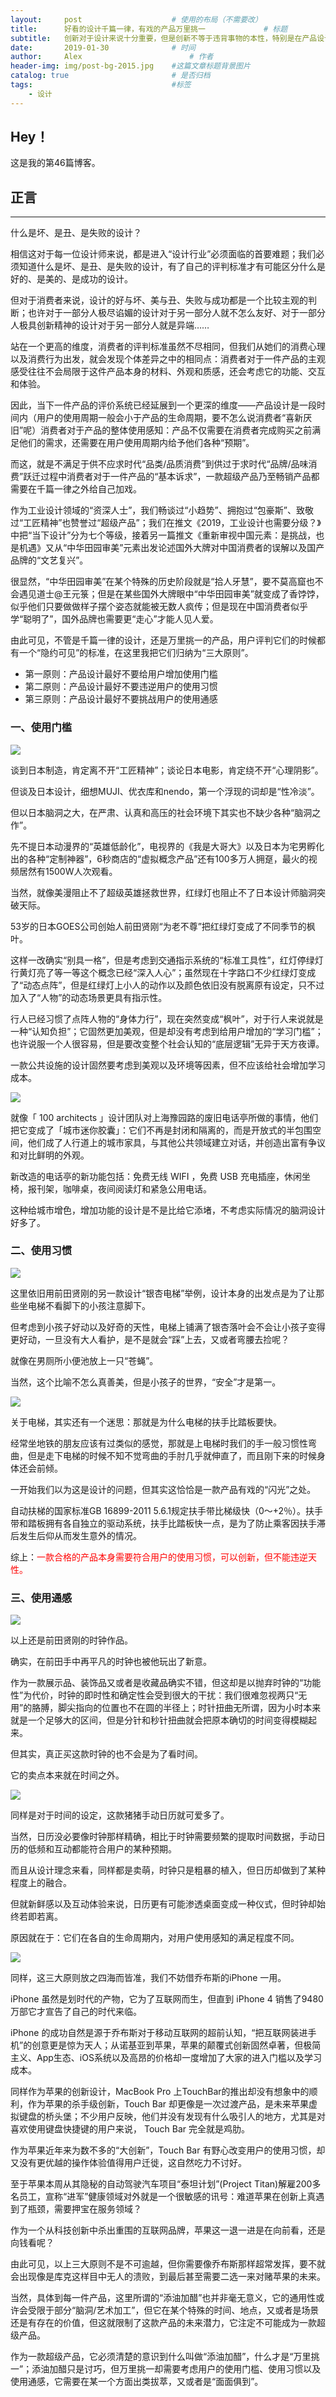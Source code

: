 ```yaml
---
layout:     post   				    # 使用的布局（不需要改）
title:      好看的设计千篇一律，有戏的产品万里挑一				# 标题 
subtitle:   创新对于设计来说十分重要，但是创新不等于违背事物的本性，特别是在产品设计时，创新需要保持在合情合理的范围内。   # 副标题
date:       2019-01-30 				# 时间
author:     Alex 						# 作者
header-img: img/post-bg-2015.jpg 	#这篇文章标题背景图片
catalog: true 						# 是否归档
tags:								#标签
    - 设计
---
```


## Hey！
这是我的第46篇博客。
## 正言
******
什么是坏、是丑、是失败的设计？

相信这对于每一位设计师来说，都是进入“设计行业”必须面临的首要难题；我们必须知道什么是坏、是丑、是失败的设计，有了自己的评判标准才有可能区分什么是好的、是美的、是成功的设计。

但对于消费者来说，设计的好与坏、美与丑、失败与成功都是一个比较主观的判断；也许对于一部分人极尽谄媚的设计对于另一部分人就不怎么友好、对于一部分人极具创新精神的设计对于另一部分人就是异端……

站在一个更高的维度，消费者的评判标准虽然不尽相同，但我们从她们的消费心理以及消费行为出发，就会发现个体差异之中的相同点：消费者对于一件产品的主观感受往往不会局限于这件产品本身的材料、外观和质感，还会考虑它的功能、交互和体验。

因此，当下一件产品的评价系统已经延展到一个更深的维度——产品设计是一段时间内（用户的使用周期一般会小于产品的生命周期，要不怎么说消费者“喜新厌旧”呢）消费者对于产品的整体使用感知：产品不仅需要在消费者完成购买之前满足他们的需求，还需要在用户使用周期内给予他们各种“预期”。

而这，就是不满足于供不应求时代“品类/品质消费”到供过于求时代“品牌/品味消费”跃迁过程中消费者对于一件产品的“基本诉求”，一款超级产品乃至畅销产品都需要在千篇一律之外给自己加戏。

作为工业设计领域的“资深人士”，我们畅谈过“小趋势”、拥抱过“包豪斯”、致敬过“工匠精神”也赞誉过“超级产品”；我们在推文《2019，工业设计也需要分级？》中把“当下设计”分为七个等级，接着另一篇推文《重新审视中国元素：是挑战，也是机遇》又从“中华田园审美”元素出发论述国外大牌对中国消费者的误解以及国产品牌的“文艺复兴”。

很显然，“中华田园审美”在某个特殊的历史阶段就是“拾人牙慧”，要不莫高窟也不会遇见道士@王元箓；但是在某些国外大牌眼中“中华田园审美”就变成了香饽饽，似乎他们只要做做样子摆个姿态就能被无数人疯传；但是现在中国消费者似乎学“聪明了”，国外品牌也需要更“走心”才能人见人爱。

由此可见，不管是千篇一律的设计，还是万里挑一的产品，用户评判它们的时候都有一个“隐约可见”的标准，在这里我把它们归纳为“三大原则”。

* 第一原则：产品设计最好不要给用户增加使用门槛
* 第二原则：产品设计最好不要违逆用户的使用习惯
* 第三原则：产品设计最好不要挑战用户的使用通感

### 一、使用门槛

![](https://ws3.sinaimg.cn/large/006tNc79ly1fznmf0nbeug3091062whm.gif)

谈到日本制造，肯定离不开“工匠精神”；谈论日本电影，肯定绕不开“心理阴影”。

但谈及日本设计，细想MUJI、优衣库和nendo，第一个浮现的词却是“性冷淡”。

但以日本脑洞之大，在严肃、认真和高压的社会环境下其实也不缺少各种“脑洞之作”。

先不提日本动漫界的“英雄低龄化”，电视界的《我是大哥大》以及日本为宅男孵化出的各种“定制神器”，6秒商店的“虚拟概念产品”还有100多万人拥趸，最火的视频居然有1500W人次观看。

当然，就像美漫阻止不了超级英雄拯救世界，红绿灯也阻止不了日本设计师脑洞突破天际。

53岁的日本GOES公司创始人前田贤刚“为老不尊”把红绿灯变成了不同季节的枫叶。

这样一改确实“别具一格”，但是考虑到交通指示系统的“标准工具性”，红灯停绿灯行黄灯亮了等一等这个概念已经“深入人心”；虽然现在十字路口不少红绿灯变成了“动态点阵”，但是红绿灯上小人的动作以及颜色依旧没有脱离原有设定，只不过加入了“人物”的动态场景更具有指示性。

行人已经习惯了点阵人物的“身体力行”，现在突然变成“枫叶”，对于行人来说就是一种“认知负担”；它固然更加美观，但是却没有考虑到给用户增加的“学习门槛”；也许说服一个人很容易，但是要改变整个社会认知的“底层逻辑”无异于天方夜谭。

一款公共设施的设计固然要考虑到美观以及环境等因素，但不应该给社会增加学习成本。

![](https://ws4.sinaimg.cn/large/006tNc79ly1fznmflyib8j30h40bfabr.jpg)

就像「 100 architects 」设计团队对上海豫园路的废旧电话亭所做的事情，他们把它变成了「城市迷你胶囊」：它们不再是封闭和隔离的，而是开放式的半包围空间，他们成了人行道上的城市家具，与其他公共领域建立对话，并创造出富有争议和对比鲜明的外观。

新改造的电话亭的新功能包括：免费无线 WIFI ，免费 USB 充电插座，休闲坐椅，报刊架，咖啡桌，夜间阅读灯和紧急公用电话。

这种给城市增色，增加功能的设计是不是比给它添堵，不考虑实际情况的脑洞设计好多了。

### 二、使用习惯

![](https://ws4.sinaimg.cn/large/006tNc79ly1fznmg6o51bj30i20i2q55.jpg)

这里依旧用前田贤刚的另一款设计“银杏电梯”举例，设计本身的出发点是为了让那些坐电梯不看脚下的小孩注意脚下。

但考虑到小孩子好动以及好奇的天性，电梯上铺满了银杏落叶会不会让小孩子变得更好动，一旦没有大人看护，是不是就会“踩”上去，又或者弯腰去捡呢？

就像在男厕所小便池放上一只“苍蝇”。

当然，这个比喻不怎么真善美，但是小孩子的世界，“安全”才是第一。

![](https://ws3.sinaimg.cn/large/006tNc79ly1fznmglhi49j30p00go767.jpg)

关于电梯，其实还有一个迷思：那就是为什么电梯的扶手比踏板要快。

经常坐地铁的朋友应该有过类似的感觉，那就是上电梯时我们的手一般习惯性弯曲，但是走下电梯的时候不知不觉弯曲的手肘几乎就伸直了，而且刚下来的时候身体还会前倾。

一开始我们以为这是设计的问题，但其实这恰恰是一款产品有戏的“闪光”之处。

自动扶梯的国家标准GB 16899-2011 5.6.1规定扶手带比梯级快（0～+2％）。扶手带和踏板拥有各自独立的驱动系统，扶手比踏板快一点，是为了防止乘客因扶手滞后发生后仰从而发生意外的情况。

综上：<font color="red">一款合格的产品本身需要符合用户的使用习惯，可以创新，但不能违逆天性。</font>

### 三、使用通感

![](https://ws3.sinaimg.cn/large/006tNc79ly1fznmhmrtf4g30dw0dw78l.gif)

以上还是前田贤刚的时钟作品。

确实，在前田手中再平凡的时钟也被他玩出了新意。

作为一款展示品、装饰品又或者是收藏品确实不错，但这却是以抛弃时钟的“功能性”为代价，时钟的即时性和确定性会受到很大的干扰：我们很难忽视两只“无用”的胳膊，脚尖指向的位置也不在圆的半径上；时针扭曲无所谓，因为小时本来就是一个足够大的区间，但是分针和秒针扭曲就会把原本确切的时间变得模糊起来。

但其实，真正买这款时钟的也不会是为了看时间。

它的卖点本来就在时间之外。

![](https://ws3.sinaimg.cn/large/006tNc79ly1fznmi30diej30go0b4mx5.jpg)

同样是对于时间的设定，这款猪猪手动日历就可爱多了。

当然，日历没必要像时钟那样精确，相比于时钟需要频繁的提取时间数据，手动日历的低频和互动都能符合用户的某种预期。

而且从设计理念来看，同样都是卖萌，时钟只是粗暴的植入，但日历却做到了某种程度上的融合。

但就新鲜感以及互动体验来说，日历更有可能渗透桌面变成一种仪式，但时钟却始终若即若离。

原因就在于：它们在各自的生命周期内，对用户使用感知的满足程度不同。

![](https://ws2.sinaimg.cn/large/006tNc79ly1fznmihzecij30u007iglr.jpg)

同样，这三大原则放之四海而皆准，我们不妨借乔布斯的iPhone 一用。

iPhone 虽然是划时代的产物，它为了互联网而生，但直到 iPhone 4 销售了9480万部它才宣告了自己的时代来临。

iPhone 的成功自然是源于乔布斯对于移动互联网的超前认知，“把互联网装进手机”的创意更是惊为天人；从诺基亚到苹果，苹果的颠覆式创新固然卓著，但极简主义、App生态、iOS系统以及高昂的价格却一度增加了大家的进入门槛以及学习成本。

同样作为苹果的创新设计，MacBook Pro 上TouchBar的推出却没有想象中的顺利，作为苹果的杀手级创新，Touch Bar 却更像是一次过渡产品，是未来苹果虚拟键盘的桥头堡；不少用户反映，他们并没有发现有什么吸引人的地方，尤其是对喜欢使用键盘快捷键的用户来说， Touch Bar 完全就是鸡肋。

作为苹果近年来为数不多的“大创新”，Touch Bar 有野心改变用户的使用习惯，却又没有更优越的操作体验值得用户迁徙，这自然吃力不讨好。

至于苹果本周从其隐秘的自动驾驶汽车项目“泰坦计划”(Project Titan)解雇200多名员工，宣称“进军”健康领域对外就是一个很敏感的讯号：难道苹果在创新上真遇到了瓶颈，需要押宝在服务领域？

作为一个从科技创新中杀出重围的互联网品牌，苹果这一退一进是在向前看，还是向钱看呢？

由此可见，以上三大原则不是不可逾越，但你需要像乔布斯那样超常发挥，要不就会出现像是库克这样目中无人的溃败，到最后甚至需要二选一来对赌苹果的未来。

当然，具体到每一件产品，这里所谓的“添油加醋”也并非毫无意义，它的通用性或许会受限于部分“脑洞/艺术加工”，但它在某个特殊的时间、地点，又或者是场景还是有存在的价值，但这就限制了这款产品的未来潜力，它注定不可能成为一款超级产品。

作为一款超级产品，它必须清楚的意识到什么叫做“添油加醋”，什么才是“万里挑一”；添油加醋只是讨巧，但万里挑一却需要考虑用户的使用门槛、使用习惯以及使用通感，它需要在某一个方面出类拔萃，又或者是“面面俱到”。

